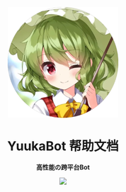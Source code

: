 <p align='center'>
    <a herf=''>
        <img src='./docs/.vuepress/public/images/logo.webp' width='250px' height='250px' akt='YuukaBot'>
    </a>
</p>


<div align="center">

# YuukaBot 帮助文档

**高性能の跨平台Bot**

![](https://github.com/MelodyYuuka/YuukaBot-docs/workflows/docs/badge.svg)

</div>
